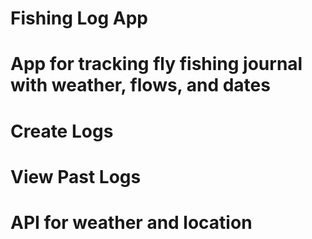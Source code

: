 ﻿# Fishing Log App
# App for tracking fly fishing journal with weather, flows, and dates
# Create Logs
# View Past Logs
# API for weather and location 
